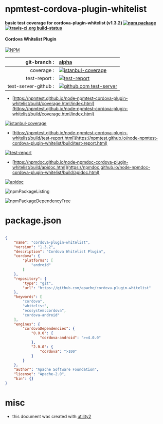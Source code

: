 # npmtest-cordova-plugin-whitelist

#### basic test coverage for  cordova-plugin-whitelist (v1.3.2)  [![npm package](https://img.shields.io/npm/v/npmtest-cordova-plugin-whitelist.svg?style=flat-square)](https://www.npmjs.org/package/npmtest-cordova-plugin-whitelist) [![travis-ci.org build-status](https://api.travis-ci.org/npmtest/node-npmtest-cordova-plugin-whitelist.svg)](https://travis-ci.org/npmtest/node-npmtest-cordova-plugin-whitelist)

#### Cordova Whitelist Plugin

[![NPM](https://nodei.co/npm/cordova-plugin-whitelist.png?downloads=true&downloadRank=true&stars=true)](https://www.npmjs.com/package/cordova-plugin-whitelist)

| git-branch : | [alpha](https://github.com/npmtest/node-npmtest-cordova-plugin-whitelist/tree/alpha)|
|--:|:--|
| coverage : | [![istanbul-coverage](https://npmtest.github.io/node-npmtest-cordova-plugin-whitelist/build/coverage.badge.svg)](https://npmtest.github.io/node-npmtest-cordova-plugin-whitelist/build/coverage.html/index.html)|
| test-report : | [![test-report](https://npmtest.github.io/node-npmtest-cordova-plugin-whitelist/build/test-report.badge.svg)](https://npmtest.github.io/node-npmtest-cordova-plugin-whitelist/build/test-report.html)|
| test-server-github : | [![github.com test-server](https://npmtest.github.io/node-npmtest-cordova-plugin-whitelist/GitHub-Mark-32px.png)](https://npmtest.github.io/node-npmtest-cordova-plugin-whitelist/build/app/index.html) | | build-artifacts : | [![build-artifacts](https://npmtest.github.io/node-npmtest-cordova-plugin-whitelist/glyphicons_144_folder_open.png)](https://github.com/npmtest/node-npmtest-cordova-plugin-whitelist/tree/gh-pages/build)|

- [https://npmtest.github.io/node-npmtest-cordova-plugin-whitelist/build/coverage.html/index.html](https://npmtest.github.io/node-npmtest-cordova-plugin-whitelist/build/coverage.html/index.html)

[![istanbul-coverage](https://npmtest.github.io/node-npmtest-cordova-plugin-whitelist/build/screenCapture.buildCi.browser.%252Ftmp%252Fbuild%252Fcoverage.lib.html.png)](https://npmtest.github.io/node-npmtest-cordova-plugin-whitelist/build/coverage.html/index.html)

- [https://npmtest.github.io/node-npmtest-cordova-plugin-whitelist/build/test-report.html](https://npmtest.github.io/node-npmtest-cordova-plugin-whitelist/build/test-report.html)

[![test-report](https://npmtest.github.io/node-npmtest-cordova-plugin-whitelist/build/screenCapture.buildCi.browser.%252Ftmp%252Fbuild%252Ftest-report.html.png)](https://npmtest.github.io/node-npmtest-cordova-plugin-whitelist/build/test-report.html)

- [https://npmdoc.github.io/node-npmdoc-cordova-plugin-whitelist/build/apidoc.html](https://npmdoc.github.io/node-npmdoc-cordova-plugin-whitelist/build/apidoc.html)

[![apidoc](https://npmdoc.github.io/node-npmdoc-cordova-plugin-whitelist/build/screenCapture.buildCi.browser.%252Ftmp%252Fbuild%252Fapidoc.html.png)](https://npmdoc.github.io/node-npmdoc-cordova-plugin-whitelist/build/apidoc.html)

![npmPackageListing](https://npmtest.github.io/node-npmtest-cordova-plugin-whitelist/build/screenCapture.npmPackageListing.svg)

![npmPackageDependencyTree](https://npmtest.github.io/node-npmtest-cordova-plugin-whitelist/build/screenCapture.npmPackageDependencyTree.svg)



# package.json

```json

{
    "name": "cordova-plugin-whitelist",
    "version": "1.3.2",
    "description": "Cordova Whitelist Plugin",
    "cordova": {
        "platforms": [
            "android"
        ]
    },
    "repository": {
        "type": "git",
        "url": "https://github.com/apache/cordova-plugin-whitelist"
    },
    "keywords": [
        "cordova",
        "whitelist",
        "ecosystem:cordova",
        "cordova-android"
    ],
    "engines": {
        "cordovaDependencies": {
            "0.0.0": {
                "cordova-android": ">=4.0.0"
            },
            "2.0.0": {
                "cordova": ">100"
            }
        }
    },
    "author": "Apache Software Foundation",
    "license": "Apache-2.0",
    "bin": {}
}
```



# misc
- this document was created with [utility2](https://github.com/kaizhu256/node-utility2)
